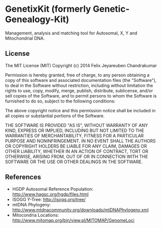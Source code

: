 # GenetixKit (formerly Genetic-Genealogy-Kit)

Management, analysis and matching tool for Autosomal, X, Y and Mitochondrial DNA.

## License

The MIT License (MIT)
Copyright (c) 2014 Felix Jeyareuben Chandrakumar

Permission is hereby granted, free of charge, to any person obtaining a copy
of this software and associated documentation files (the "Software"), to deal
in the Software without restriction, including without limitation the rights
to use, copy, modify, merge, publish, distribute, sublicense, and/or sell
copies of the Software, and to permit persons to whom the Software is
furnished to do so, subject to the following conditions:

The above copyright notice and this permission notice shall be included in all
copies or substantial portions of the Software.

THE SOFTWARE IS PROVIDED "AS IS", WITHOUT WARRANTY OF ANY KIND, EXPRESS OR
IMPLIED, INCLUDING BUT NOT LIMITED TO THE WARRANTIES OF MERCHANTABILITY,
FITNESS FOR A PARTICULAR PURPOSE AND NONINFRINGEMENT. IN NO EVENT SHALL THE
AUTHORS OR COPYRIGHT HOLDERS BE LIABLE FOR ANY CLAIM, DAMAGES OR OTHER
LIABILITY, WHETHER IN AN ACTION OF CONTRACT, TORT OR OTHERWISE, ARISING FROM,
OUT OF OR IN CONNECTION WITH THE SOFTWARE OR THE USE OR OTHER DEALINGS IN THE
SOFTWARE.

## References

- HGDP Autosomal Reference Population: http://www.hagsc.org/hgdp/files.html
- ISOGG Y-Tree: http://isogg.org/tree/
- mtDNA Phylogeny: http://www.mtdnacommunity.org/downloads/mtDNAPhylogeny.xml
- Mitocondria Locations: http://www.mitomap.org/bin/view.pl/MITOMAP/GenomeLoci
